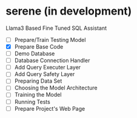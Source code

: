 # serene (in development)

Llama3 Based Fine Tuned SQL Assistant

- [ ] Prepare/Train Testing Model
- [x] Prepare Base Code
- [ ] Demo Database
- [ ] Database Connection Handler
- [ ] Add Query Executer Layer
- [ ] Add Query Safety Layer
- [ ] Preparing Data Set
- [ ] Choosing the Model Architecture
- [ ] Training the Model
- [ ] Running Tests
- [ ] Prepare Project's Web Page
